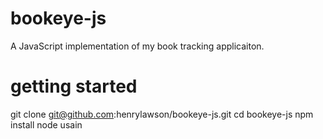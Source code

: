 bookeye-js
==========
A JavaScript implementation of my book tracking applicaiton.

getting started
===============
git clone git@github.com:henrylawson/bookeye-js.git
cd bookeye-js
npm install
node usain